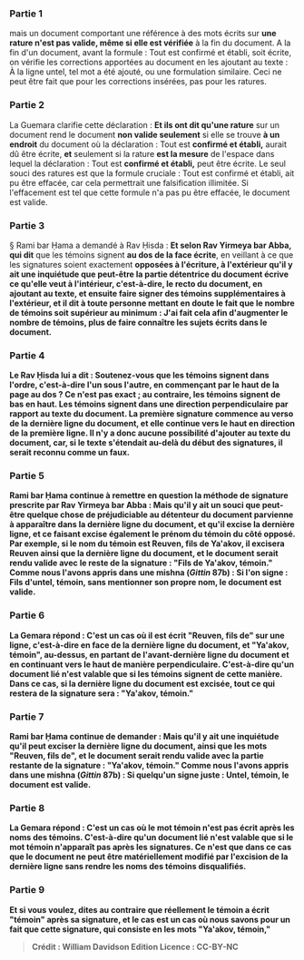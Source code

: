 
### Partie 1
mais un document comportant une référence à des mots écrits sur <b>une rature n'est pas valide, même si elle est vérifiée</b> à la fin du document. A la fin d'un document, avant la formule : Tout est confirmé et établi, soit écrite, on vérifie les corrections apportées au document en les ajoutant au texte : À la ligne untel, tel mot a été ajouté, ou une formulation similaire. Ceci ne peut être fait que pour les corrections insérées, pas pour les ratures.

### Partie 2
La Guemara clarifie cette déclaration : <b>Et ils ont dit qu'une rature</b> sur un document rend le document <b>non valide seulement</b> si elle se trouve <b>à un endroit</b> du document où la déclaration : Tout est <b>confirmé et établi,</b> aurait dû être écrite, <b>et</b> seulement si la rature <b>est la mesure</b> de l'espace dans lequel la déclaration : Tout est <b>confirmé et établi,</b> peut être écrite. Le seul souci des ratures est que la formule cruciale : Tout est confirmé et établi, ait pu être effacée, car cela permettrait une falsification illimitée. Si l'effacement est tel que cette formule n'a pas pu être effacée, le document est valide.

### Partie 3
§ Rami bar Ḥama a demandé à Rav Ḥisda : <b>Et selon Rav Yirmeya bar Abba, qui dit</b> que les témoins signent <b>au dos de la face écrite</b>, en veillant à ce que les signatures soient exactement <b>opposées à l'écriture, à l'extérieur qu'il y ait <b>une inquiétude</b> que <b>peut-être</b> la partie détentrice du document <b>écrive ce qu'elle veut à l'intérieur,</b> c'est-à-dire, le recto du document, en ajoutant au texte, <b>et</b> ensuite <b>faire signer des témoins supplémentaires à l'extérieur, et</b> il <b>dit</b> à toute personne mettant en doute le fait que le nombre de témoins soit supérieur au minimum : <b>J'ai fait</b> cela afin <b>d'augmenter</b> le nombre de <b>témoins,</b> plus de faire connaître les sujets écrits dans le document.

### Partie 4
Le Rav Ḥisda <b>lui a dit : Soutenez-vous</b> que les <b>témoins signent dans l'ordre,</b> c'est-à-dire l'un sous l'autre, en commençant par le haut de la page au dos ? Ce n'est pas exact ; au contraire, les <b>témoins signent de bas en haut.</b> Les témoins signent dans une direction perpendiculaire par rapport au texte du document. La première signature commence au verso de la dernière ligne du document, et elle continue vers le haut en direction de la première ligne. Il n'y a donc aucune possibilité d'ajouter au texte du document, car, si le texte s'étendait au-delà du début des signatures, il serait reconnu comme un faux.

### Partie 5
Rami bar Ḥama continue à remettre en question la méthode de signature prescrite par Rav Yirmeya bar Abba : <b>Mais qu'il y ait <b>un souci</b> que <b>peut-être quelque chose de préjudiciable</b> au détenteur du document <b>parvienne</b> à apparaître <b>dans la dernière ligne</b> du document, <b>et qu'il excise la dernière ligne, et</b> ce faisant <b>excise</b> également le prénom du témoin du côté opposé. Par exemple, si le nom du témoin est Reuven, fils de Ya'akov, il excisera <b>Reuven ainsi que</b> la dernière ligne du document, <b>et</b> le document <b>serait rendu valide avec</b> le reste de la signature : <b>"Fils de Ya'akov, témoin." Comme nous l'avons appris</b> dans une mishna (<i>Gittin</i> 87b) : Si l'on signe : <b>Fils d'untel, témoin,</b> sans mentionner son propre nom, le document est <b>valide.</b>

### Partie 6
La Gemara répond : C'est un cas <b>où il est écrit "Reuven, fils de" sur une ligne,</b> c'est-à-dire en face de la dernière ligne du document, <b>et "Ya'akov, témoin", au-dessus,</b> en partant de l'avant-dernière ligne du document et en continuant vers le haut de manière perpendiculaire. C'est-à-dire qu'un document lié n'est valable que si les témoins signent de cette manière. Dans ce cas, si la dernière ligne du document est excisée, tout ce qui restera de la signature sera : "Ya'akov, témoin."

### Partie 7
Rami bar Ḥama continue de demander : <b>Mais qu'il y ait</b> une inquiétude</b> qu'il <b>peut exciser</b> la dernière ligne du document, ainsi que les mots <b>"Reuven, fils de", et</b> le document <b>serait rendu valide avec</b> la partie restante de la signature : <b>"Ya'akov, témoin." Comme nous l'avons appris</b> dans une mishna (<i>Gittin</i> 87b) : Si quelqu'un signe juste : <b>Untel, témoin,</b> le document est <b>valide.</b>

### Partie 8
La Gemara répond : C'est un cas <b>où</b> le mot <b>témoin n'est pas écrit</b> après les noms des témoins. C'est-à-dire qu'un document lié n'est valable que si le mot témoin n'apparaît pas après les signatures. Ce n'est que dans ce cas que le document ne peut être matériellement modifié par l'excision de la dernière ligne sans rendre les noms des témoins disqualifiés.

### Partie 9
<b>Et si vous voulez, dites</b> au contraire <b>que réellement</b> le témoin <b>a écrit "témoin"</b> après sa signature, et le cas est un cas <b>où nous savons</b> pour un fait <b>que cette signature,</b> qui consiste en les mots "Ya'akov, témoin,"

>Crédit : William Davidson Edition
>Licence : CC-BY-NC